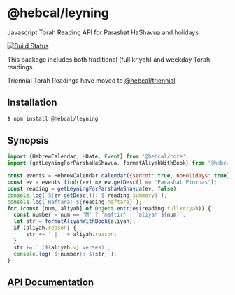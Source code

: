 # @hebcal/leyning
Javascript Torah Reading API for Parashat HaShavua and holidays

[![Build Status](https://github.com/hebcal/hebcal-leyning/actions/workflows/node.js.yml/badge.svg)](https://github.com/hebcal/hebcal-leyning/actions/workflows/node.js.yml)


This package includes both traditional (full kriyah) and weekday
Torah readings.

Triennial Torah Readings have moved to [@hebcal/triennial](https://github.com/hebcal/hebcal-triennial)

## Installation
```bash
$ npm install @hebcal/leyning
```

## Synopsis
```javascript
import {HebrewCalendar, HDate, Event} from '@hebcal/core';
import {getLeyningForParshaHaShavua, formatAliyahWithBook} from '@hebcal/leyning';

const events = HebrewCalendar.calendar({sedrot: true, noHolidays: true});
const ev = events.find((ev) => ev.getDesc() == 'Parashat Pinchas');
const reading = getLeyningForParshaHaShavua(ev, false);
console.log(`${ev.getDesc()}: ${reading.summary}`);
console.log(`Haftara: ${reading.haftara}`);
for (const [num, aliyah] of Object.entries(reading.fullkriyah)) {
  const number = num == 'M' ? 'maftir' : `aliyah ${num}`;
  let str = formatAliyahWithBook(aliyah);
  if (aliyah.reason) {
      str += ' | ' + aliyah.reason;
  }
  str += ` (${aliyah.v} verses)`;
  console.log(`${number}: ${str}`);
}
```
## [API Documentation](https://hebcal.github.io/api/leyning/index.html)
